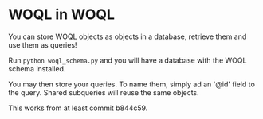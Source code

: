 # WOQL in WOQL

You can store WOQL objects as objects in a database, retrieve them and use them as queries!

Run `python woql_schema.py` and you will have a database with the WOQL schema installed.

You may then store your queries. To name them, simply ad an '@id' field to
the query. Shared subqueries will reuse the same objects.

This works from at least commit b844c59.
